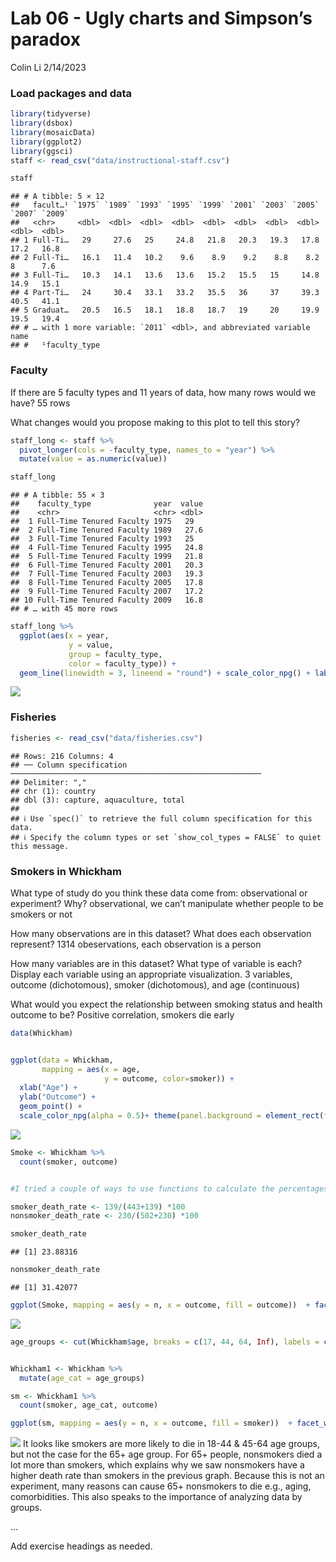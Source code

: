 Lab 06 - Ugly charts and Simpson’s paradox
================
Colin Li
2/14/2023

### Load packages and data

``` r
library(tidyverse) 
library(dsbox)
library(mosaicData) 
library(ggplot2)
library(ggsci)
staff <- read_csv("data/instructional-staff.csv")

staff
```

    ## # A tibble: 5 × 12
    ##   facult…¹ `1975` `1989` `1993` `1995` `1999` `2001` `2003` `2005` `2007` `2009`
    ##   <chr>     <dbl>  <dbl>  <dbl>  <dbl>  <dbl>  <dbl>  <dbl>  <dbl>  <dbl>  <dbl>
    ## 1 Full-Ti…   29     27.6   25     24.8   21.8   20.3   19.3   17.8   17.2   16.8
    ## 2 Full-Ti…   16.1   11.4   10.2    9.6    8.9    9.2    8.8    8.2    8      7.6
    ## 3 Full-Ti…   10.3   14.1   13.6   13.6   15.2   15.5   15     14.8   14.9   15.1
    ## 4 Part-Ti…   24     30.4   33.1   33.2   35.5   36     37     39.3   40.5   41.1
    ## 5 Graduat…   20.5   16.5   18.1   18.8   18.7   19     20     19.9   19.5   19.4
    ## # … with 1 more variable: `2011` <dbl>, and abbreviated variable name
    ## #   ¹​faculty_type

### Faculty

If there are 5 faculty types and 11 years of data, how many rows would
we have? 55 rows

What changes would you propose making to this plot to tell this story?

``` r
staff_long <- staff %>%
  pivot_longer(cols = -faculty_type, names_to = "year") %>%
  mutate(value = as.numeric(value))

staff_long
```

    ## # A tibble: 55 × 3
    ##    faculty_type              year  value
    ##    <chr>                     <chr> <dbl>
    ##  1 Full-Time Tenured Faculty 1975   29  
    ##  2 Full-Time Tenured Faculty 1989   27.6
    ##  3 Full-Time Tenured Faculty 1993   25  
    ##  4 Full-Time Tenured Faculty 1995   24.8
    ##  5 Full-Time Tenured Faculty 1999   21.8
    ##  6 Full-Time Tenured Faculty 2001   20.3
    ##  7 Full-Time Tenured Faculty 2003   19.3
    ##  8 Full-Time Tenured Faculty 2005   17.8
    ##  9 Full-Time Tenured Faculty 2007   17.2
    ## 10 Full-Time Tenured Faculty 2009   16.8
    ## # … with 45 more rows

``` r
staff_long %>%
  ggplot(aes(x = year,
             y = value,
             group = faculty_type,
             color = faculty_type)) +
  geom_line(linewidth = 3, lineend = "round") + scale_color_npg() + labs(title ="Instructional Staff Employment Trends", x = "Year", y = "The Number of Employees", color="Faculty Type") + theme(panel.background = element_rect(fill = "white", colour = "grey50"))
```

![](lab-06_files/figure-gfm/unnamed-chunk-1-1.png)<!-- -->

### Fisheries

``` r
fisheries <- read_csv("data/fisheries.csv")
```

    ## Rows: 216 Columns: 4
    ## ── Column specification ────────────────────────────────────────────────────────
    ## Delimiter: ","
    ## chr (1): country
    ## dbl (3): capture, aquaculture, total
    ## 
    ## ℹ Use `spec()` to retrieve the full column specification for this data.
    ## ℹ Specify the column types or set `show_col_types = FALSE` to quiet this message.

### Smokers in Whickham

What type of study do you think these data come from: observational or
experiment? Why? observational, we can’t manipulate whether people to be
smokers or not

How many observations are in this dataset? What does each observation
represent? 1314 obeservations, each observation is a person

How many variables are in this dataset? What type of variable is each?
Display each variable using an appropriate visualization. 3 variables,
outcome (dichotomous), smoker (dichotomous), and age (continuous)

What would you expect the relationship between smoking status and health
outcome to be? Positive correlation, smokers die early

``` r
data(Whickham)


ggplot(data = Whickham, 
       mapping = aes(x = age, 
                     y = outcome, color=smoker)) +
  xlab("Age") + 
  ylab("Outcome") + 
  geom_point() +
  scale_color_npg(alpha = 0.5)+ theme(panel.background = element_rect(fill = "white", colour = "grey50")) + labs(color = "Smoker")
```

![](lab-06_files/figure-gfm/unnamed-chunk-3-1.png)<!-- -->

``` r
Smoke <- Whickham %>%
  count(smoker, outcome)


#I tried a couple of ways to use functions to calculate the percentages and did not work :(, so I did it by hand

smoker_death_rate <- 139/(443+139) *100
nonsmoker_death_rate <- 230/(502+230) *100

smoker_death_rate
```

    ## [1] 23.88316

``` r
nonsmoker_death_rate 
```

    ## [1] 31.42077

``` r
ggplot(Smoke, mapping = aes(y = n, x = outcome, fill = outcome))  + facet_wrap(~ smoker) + geom_col() + theme(panel.background = element_rect(fill = "white", colour = "grey50")) + scale_fill_jama() + ggtitle("Non-Smoker vs. Smoker Outcome Comparison") + theme(strip.background = element_rect(fill="white"), strip.text = element_text(size = 10, face = "bold"))
```

![](lab-06_files/figure-gfm/unnamed-chunk-3-2.png)<!-- -->

``` r
age_groups <- cut(Whickham$age, breaks = c(17, 44, 64, Inf), labels = c("18-44", "45-64", "65+"))


Whickham1 <- Whickham %>%
  mutate(age_cat = age_groups)

sm <- Whickham1 %>%
  count(smoker, age_cat, outcome)

ggplot(sm, mapping = aes(y = n, x = outcome, fill = smoker))  + facet_wrap(~ age_cat) + geom_col(position = "dodge") + theme(panel.background = element_rect(fill = "white", colour = "grey50")) + scale_fill_jama() + ggtitle("Non-Smoker vs. Smoker Outcome Comparison by Age Groups") + theme(strip.background = element_rect(fill="white"), strip.text = element_text(size = 10, face = "bold"))
```

![](lab-06_files/figure-gfm/unnamed-chunk-3-3.png)<!-- --> It looks like
smokers are more likely to die in 18-44 & 45-64 age groups, but not the
case for the 65+ age group. For 65+ people, nonsmokers died a lot more
than smokers, which explains why we saw nonsmokers have a higher death
rate than smokers in the previous graph. Because this is not an
experiment, many reasons can cause 65+ nonsmokers to die e.g., aging,
comorbidities. This also speaks to the importance of analyzing data by
groups.

…

Add exercise headings as needed.
